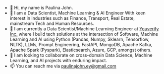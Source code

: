 - 👋 Hi, my name is Paulina John.
- 👀 I am a Data Scientist, Machine Learning & AI Engineer With keen interest in industries such as Finance, Transport, Real Estate, mainstream Tech and Human Resources.
- 🌱 I am currently a Data Scientist/Machine Learning Engineer at [Youverify Inc.](https://www.linkedin.com/company/youcheckonline/) where I build tech solutions at the intersection of Software, Machine Learning and AI using Python (Pandas, Numpy, Sklearn, Tensorflow, NLTK), LLMs, Prompt Engineering, FastAPI, MongoDB, Apache Kafka, Apache Spark (Pyspark), Elasticsearch, Azure, GCP, amongst others.
- 💞️ I am looking to collaborate on cross-domain Data Science, Machine Learning, and AI projects with enduring impact.
- 📫 You can reach me via paulinajohn.ey@gmail.com

<!---
PaulinaJohn/PaulinaJohn is a ✨ special ✨ repository because its `README.md` (this file) appears on your GitHub profile.
You can click the Preview link to take a look at your changes.
--->
